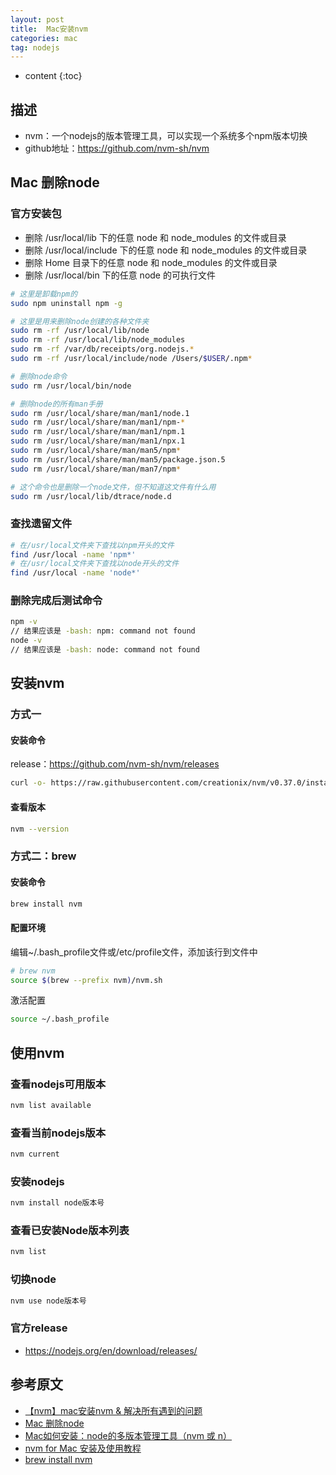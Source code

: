 ```yaml
---
layout: post
title:  Mac安装nvm
categories: mac
tag: nodejs
---
```



* content
{:toc}



## 描述

- nvm：一个nodejs的版本管理工具，可以实现一个系统多个npm版本切换
- github地址：<a href="https://github.com/nvm-sh/nvm" target="_blank">https://github.com/nvm-sh/nvm</a>


## Mac 删除node

### 官方安装包
- 删除 /usr/local/lib 下的任意 node 和 node_modules 的文件或目录
- 删除 /usr/local/include 下的任意 node 和 node_modules 的文件或目录
- 删除 Home 目录下的任意 node 和 node_modules 的文件或目录
- 删除 /usr/local/bin 下的任意 node 的可执行文件

```sh
# 这里是卸载npm的
sudo npm uninstall npm -g

# 这里是用来删除node创建的各种文件夹
sudo rm -rf /usr/local/lib/node
sudo rm -rf /usr/local/lib/node_modules
sudo rm -rf /var/db/receipts/org.nodejs.*
sudo rm -rf /usr/local/include/node /Users/$USER/.npm*

# 删除node命令
sudo rm /usr/local/bin/node

# 删除node的所有man手册
sudo rm /usr/local/share/man/man1/node.1
sudo rm /usr/local/share/man/man1/npm-*
sudo rm /usr/local/share/man/man1/npm.1
sudo rm /usr/local/share/man/man1/npx.1
sudo rm /usr/local/share/man/man5/npm*
sudo rm /usr/local/share/man/man5/package.json.5
sudo rm /usr/local/share/man/man7/npm*

# 这个命令也是删除一个node文件，但不知道这文件有什么用
sudo rm /usr/local/lib/dtrace/node.d
```

### 查找遗留文件

```sh
# 在/usr/local文件夹下查找以npm开头的文件
find /usr/local -name 'npm*'
# 在/usr/local文件夹下查找以node开头的文件
find /usr/local -name 'node*'
```

### 删除完成后测试命令

```sh
npm -v  
// 结果应该是 -bash: npm: command not found
node -v
// 结果应该是 -bash: node: command not found
```


## 安装nvm

### 方式一


#### 安装命令

release：<a href="https://github.com/nvm-sh/nvm/releases" target="_blank">https://github.com/nvm-sh/nvm/releases</a>
```sh
curl -o- https://raw.githubusercontent.com/creationix/nvm/v0.37.0/install.sh | bash
```

#### 查看版本

```sh
nvm --version
```


### 方式二：brew


#### 安装命令

```sh
brew install nvm
```

#### 配置环境

编辑~/.bash_profile文件或/etc/profile文件，添加该行到文件中
```sh
# brew nvm
source $(brew --prefix nvm)/nvm.sh
```

激活配置
```sh
source ~/.bash_profile
```

## 使用nvm

### 查看nodejs可用版本

```sh
nvm list available
```

### 查看当前nodejs版本

```sh
nvm current
```

### 安装nodejs

```sh
nvm install node版本号
```

### 查看已安装Node版本列表

```sh
nvm list
```

### 切换node

```sh
nvm use node版本号
```

### 官方release

- <a href="https://nodejs.org/en/download/releases/" target="_blank">https://nodejs.org/en/download/releases/</a>


参考原文
-

- <a href="https://www.pudn.com/news/62cc10813662401f6fd03545.html" target="_blank">【nvm】mac安装nvm & 解决所有遇到的问题</a>
- <a href="https://www.jianshu.com/p/6167da4981de" target="_blank">Mac 删除node</a>
- <a href="https://blog.csdn.net/qq_38969618/article/details/124623632" target="_blank">Mac如何安装：node的多版本管理工具（nvm 或 n）</a>
- <a href="https://www.cnblogs.com/lonae/p/14899110.html" target="_blank">nvm for Mac 安装及使用教程</a>
- <a href="https://www.jianshu.com/p/46bcfad1403f" target="_blank">brew install nvm</a>
